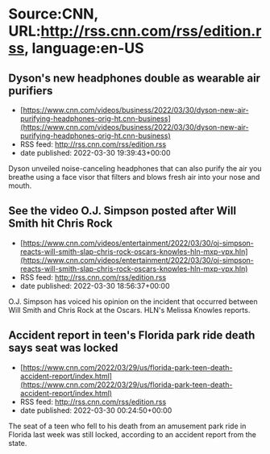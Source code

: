 # Source:CNN, URL:http://rss.cnn.com/rss/edition.rss, language:en-US

## Dyson's new headphones double as wearable air purifiers
 - [https://www.cnn.com/videos/business/2022/03/30/dyson-new-air-purifying-headphones-orig-ht.cnn-business](https://www.cnn.com/videos/business/2022/03/30/dyson-new-air-purifying-headphones-orig-ht.cnn-business)
 - RSS feed: http://rss.cnn.com/rss/edition.rss
 - date published: 2022-03-30 19:39:43+00:00

Dyson unveiled noise-canceling headphones that can also purify the air you breathe using a face visor that filters and blows fresh air into your nose and mouth.

## See the video O.J. Simpson posted after Will Smith hit Chris Rock
 - [https://www.cnn.com/videos/entertainment/2022/03/30/oj-simpson-reacts-will-smith-slap-chris-rock-oscars-knowles-hln-mxp-vpx.hln](https://www.cnn.com/videos/entertainment/2022/03/30/oj-simpson-reacts-will-smith-slap-chris-rock-oscars-knowles-hln-mxp-vpx.hln)
 - RSS feed: http://rss.cnn.com/rss/edition.rss
 - date published: 2022-03-30 18:56:37+00:00

O.J. Simpson has voiced his opinion on the incident that occurred between Will Smith and Chris Rock at the Oscars. HLN's Melissa Knowles reports.

## Accident report in teen's Florida park ride death says seat was locked
 - [https://www.cnn.com/2022/03/29/us/florida-park-teen-death-accident-report/index.html](https://www.cnn.com/2022/03/29/us/florida-park-teen-death-accident-report/index.html)
 - RSS feed: http://rss.cnn.com/rss/edition.rss
 - date published: 2022-03-30 00:24:50+00:00

The seat of a teen who fell to his death from an amusement park ride in Florida last week was still locked, according to an accident report from the state.

